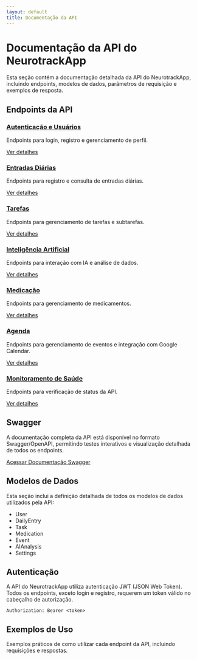 ```yaml
---
layout: default
title: Documentação da API
---
```


# Documentação da API do NeurotrackApp

Esta seção contém a documentação detalhada da API do NeurotrackApp, incluindo endpoints, modelos de dados, parâmetros de requisição e exemplos de resposta.

## Endpoints da API

<div class="module-grid">
  <div class="module-card">
    <h3><a href="autenticacao/">Autenticação e Usuários</a></h3>
    <p>Endpoints para login, registro e gerenciamento de perfil.</p>
    <a href="autenticacao/" class="btn">Ver detalhes</a>
  </div>
  
  <div class="module-card">
    <h3><a href="entradas-diarias/">Entradas Diárias</a></h3>
    <p>Endpoints para registro e consulta de entradas diárias.</p>
    <a href="entradas-diarias/" class="btn">Ver detalhes</a>
  </div>
  
  <div class="module-card">
    <h3><a href="tarefas/">Tarefas</a></h3>
    <p>Endpoints para gerenciamento de tarefas e subtarefas.</p>
    <a href="tarefas/" class="btn">Ver detalhes</a>
  </div>
  
  <div class="module-card">
    <h3><a href="ia/">Inteligência Artificial</a></h3>
    <p>Endpoints para interação com IA e análise de dados.</p>
    <a href="ia/" class="btn">Ver detalhes</a>
  </div>
  
  <div class="module-card">
    <h3><a href="medicacao/">Medicação</a></h3>
    <p>Endpoints para gerenciamento de medicamentos.</p>
    <a href="medicacao/" class="btn">Ver detalhes</a>
  </div>
  
  <div class="module-card">
    <h3><a href="agenda/">Agenda</a></h3>
    <p>Endpoints para gerenciamento de eventos e integração com Google Calendar.</p>
    <a href="agenda/" class="btn">Ver detalhes</a>
  </div>
  
  <div class="module-card">
    <h3><a href="health/">Monitoramento de Saúde</a></h3>
    <p>Endpoints para verificação de status da API.</p>
    <a href="health/" class="btn">Ver detalhes</a>
  </div>
</div>

## Swagger

A documentação completa da API está disponível no formato Swagger/OpenAPI, permitindo testes interativos e visualização detalhada de todos os endpoints.

<div class="cta-container">
  <a href="swagger/" class="btn btn-large">Acessar Documentação Swagger</a>
</div>

## Modelos de Dados

Esta seção inclui a definição detalhada de todos os modelos de dados utilizados pela API:

- User
- DailyEntry
- Task
- Medication
- Event
- AIAnalysis
- Settings

## Autenticação

A API do NeurotrackApp utiliza autenticação JWT (JSON Web Token). Todos os endpoints, exceto login e registro, requerem um token válido no cabeçalho de autorização.

```
Authorization: Bearer <token>
```

## Exemplos de Uso

Exemplos práticos de como utilizar cada endpoint da API, incluindo requisições e respostas.
